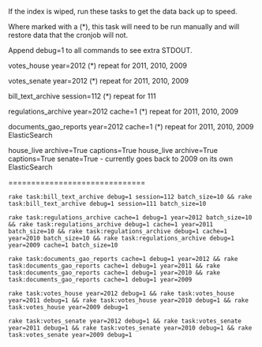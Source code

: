 If the index is wiped, run these tasks to get the data back up to speed. 

Where marked with a (*), this task will need to be run manually and will restore data that the cronjob will not.

Append debug=1 to all commands to see extra STDOUT.


votes_house year=2012
	(*) repeat for 2011, 2010, 2009

votes_senate year=2012
	(*) repeat for 2011, 2010, 2009
	
bill_text_archive session=112
	(*) repeat for 111

regulations_archive year=2012 cache=1
	(*) repeat for 2011, 2010, 2009

documents_gao_reports year=2012 cache=1
	(*) repeat for 2011, 2010, 2009
	ElasticSearch

house_live archive=True captions=True
house_live archive=True captions=True senate=True
	- currently goes back to 2009 on its own
	ElasticSearch

==============================

	rake task:bill_text_archive debug=1 session=112 batch_size=10 && rake task:bill_text_archive debug=1 session=111 batch_size=10

	rake task:regulations_archive cache=1 debug=1 year=2012 batch_size=10 && rake task:regulations_archive debug=1 cache=1 year=2011 batch_size=10 && rake task:regulations_archive debug=1 cache=1 year=2010 batch_size=10 && rake task:regulations_archive debug=1 year=2009 cache=1 batch_size=10

	rake task:documents_gao_reports cache=1 debug=1 year=2012 && rake task:documents_gao_reports cache=1 debug=1 year=2011 && rake task:documents_gao_reports cache=1 debug=1 year=2010 && rake task:documents_gao_reports cache=1 debug=1 year=2009

	rake task:votes_house year=2012 debug=1 && rake task:votes_house year=2011 debug=1 && rake task:votes_house year=2010 debug=1 && rake task:votes_house year=2009 debug=1

	rake task:votes_senate year=2012 debug=1 && rake task:votes_senate year=2011 debug=1 && rake task:votes_senate year=2010 debug=1 && rake task:votes_senate year=2009 debug=1